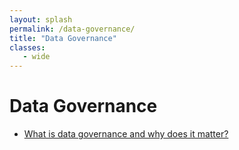 ```yaml
---
layout: splash
permalink: /data-governance/
title: "Data Governance"
classes: 
   - wide
---
```

# Data Governance

* [What is data governance and why does it matter?](https://www.techtarget.com/searchdatamanagement/definition/data-governance)